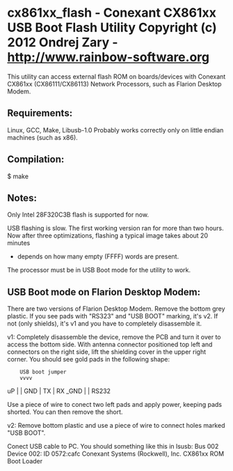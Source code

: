 cx861xx_flash - Conexant CX861xx USB Boot Flash Utility
Copyright (c) 2012 Ondrej Zary - http://www.rainbow-software.org
================================================================

This utility can access external flash ROM on boards/devices with Conexant CX861xx
(CX86111/CX86113) Network Processors, such as Flarion Desktop Modem.

Requirements:
-------------
Linux, GCC, Make, Libusb-1.0
Probably works correctly only on little endian machines (such as x86).

Compilation:
------------
$ make


Notes:
------
Only Intel 28F320C3B flash is supported for now.

USB flashing is slow. The first working version ran for more than two hours.
Now after three optimizations, flashing a typical image takes about 20 minutes
 - depends on how many empty (FFFF) words are present.

The processor must be in USB Boot mode for the utility to work.


USB Boot mode on Flarion Desktop Modem:
---------------------------------------
There are two versions of Flarion Desktop Modem. Remove the bottom grey
plastic. If you see pads with "RS323" and "USB BOOT" marking, it's v2. If
not (only shields), it's v1 and you have to completely disassemble it.

v1: Completely disassemble the device, remove the PCB and turn it over to
access the bottom side. With antenna connector positioned top left and connectors
on the right side, lift the shielding cover in the upper right corner.
You should see gold pads in the following shape:

        USB boot jumper
        vvvv
uP      |     |       GND
           |       TX  |  RX
_GND                |     |
                     RS232

Use a piece of wire to conect two left pads and apply power, keeping pads
shorted. You can then remove the short.

v2: Remove bottom plastic and use a piece of wire to connect holes marked
"USB BOOT".

Conect USB cable to PC. You should something like this in lsusb:
Bus 002 Device 002: ID 0572:cafc Conexant Systems (Rockwell), Inc. CX861xx ROM Boot Loader
